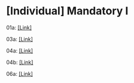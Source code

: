 # [Individual] Mandatory I

01a: [\[Link\]](https://github.com/tobiasbkraemer/SystemIntegrationFirst/tree/7755ef2ccd49ab84c9cb1baf92f0ee81b2c7bd8a/Assignments/01._Introduction_Data_Formats/01a%20%5BIndividual%5D%20Data%20parsing%20servers%20-%20Part%20I)

03a: [\[Link\]](https://github.com/tobiasbkraemer/SystemIntegrationFirst/tree/7755ef2ccd49ab84c9cb1baf92f0ee81b2c7bd8a/Assignments/03._Server-To-Server/03a._Data_parsing_server_Part_III.md)

04a: [\[Link\]](https://github.com/tobiasbkraemer/SystemIntegrationFirst/tree/7755ef2ccd49ab84c9cb1baf92f0ee81b2c7bd8a/Assignments/04._Server-To-Client/04a._SSE_Example.md/01._node)

04b: [\[Link\]](https://github.com/tobiasbkraemer/SystemIntegrationFirst/tree/0e56cbdd27cfc2ff5174d44ab1e809cb79a98e0e/Assignments/04._Server-To-Client/04b._Database_granular_data_access)

06a: [\[Link\]](https://github.com/tobiasbkraemer/SystemIntegrationFirst/tree/7755ef2ccd49ab84c9cb1baf92f0ee81b2c7bd8a/Assignments/06._Client_And_Server_Client-To-Client/06a._WebSocket_Example.md/14._WebSocket)

